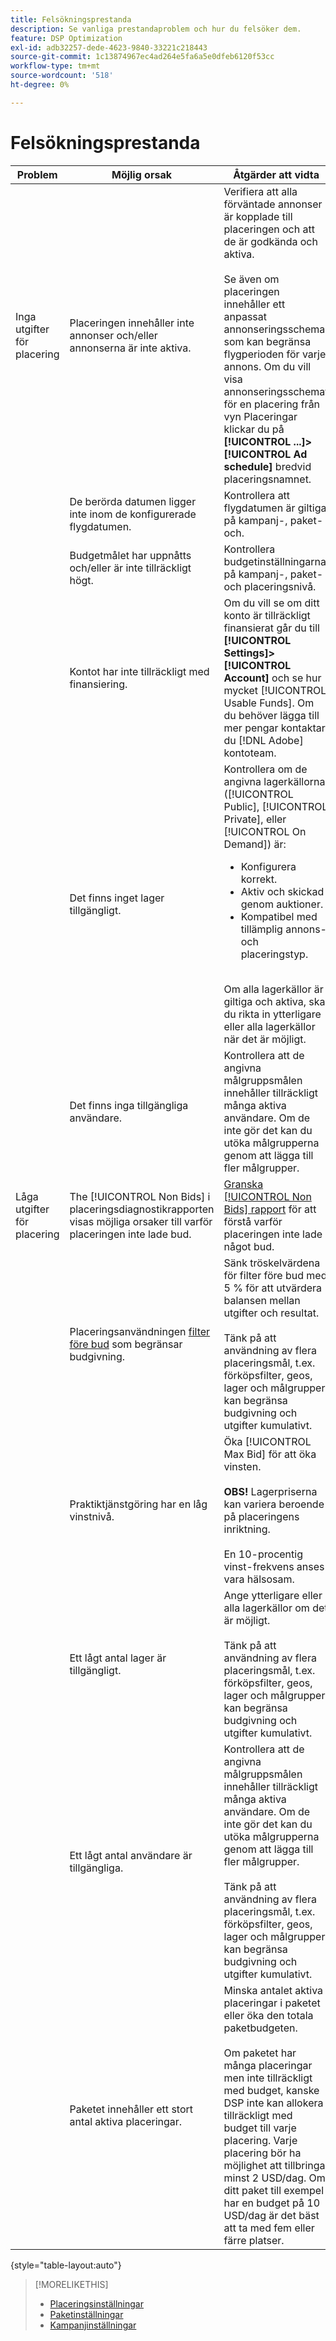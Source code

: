 ```yaml
---
title: Felsökningsprestanda
description: Se vanliga prestandaproblem och hur du felsöker dem.
feature: DSP Optimization
exl-id: adb32257-dede-4623-9840-33221c218443
source-git-commit: 1c13874967ec4ad264e5fa6a5e0dfeb6120f53cc
workflow-type: tm+mt
source-wordcount: '518'
ht-degree: 0%

---
```


# Felsökningsprestanda

| Problem | Möjlig orsak | Åtgärder att vidta |
| --- | --- | --- |
| Inga utgifter för placering | Placeringen innehåller inte annonser och/eller annonserna är inte aktiva. | Verifiera att alla förväntade annonser är kopplade till placeringen och att de är godkända och aktiva.<br><br>Se även om placeringen innehåller ett anpassat annonseringsschema som kan begränsa flygperioden för varje annons. Om du vill visa annonseringsschemat för en placering från vyn Placeringar klickar du på  **[!UICONTROL ...]>[!UICONTROL Ad schedule]** bredvid placeringsnamnet. |
|  | De berörda datumen ligger inte inom de konfigurerade flygdatumen. | Kontrollera att flygdatumen är giltiga på kampanj-, paket- och &#x200B;. |
|  | Budgetmålet har uppnåtts och/eller är inte tillräckligt högt. | Kontrollera budgetinställningarna på kampanj-, paket- och placeringsnivå. |
|  | Kontot har inte tillräckligt med finansiering. | Om du vill se om ditt konto är tillräckligt finansierat går du till **[!UICONTROL Settings]>[!UICONTROL Account]** och se hur mycket [!UICONTROL Usable Funds]. Om du behöver lägga till mer pengar kontaktar du [!DNL Adobe] kontoteam. |
|  | Det finns inget lager tillgängligt. | Kontrollera om de angivna lagerkällorna ([!UICONTROL Public], [!UICONTROL Private], eller [!UICONTROL On Demand]) är:<ul><li>Konfigurera korrekt.</li><li>Aktiv och skickad genom auktioner.</li><li>Kompatibel med tillämplig annons- och placeringstyp.</li></ul><br>Om alla lagerkällor är giltiga och aktiva, ska du rikta in ytterligare eller alla lagerkällor när det är möjligt. |
|  | Det finns inga tillgängliga användare. | Kontrollera att de angivna målgruppsmålen innehåller tillräckligt många aktiva användare. Om de inte gör det kan du utöka målgrupperna genom att lägga till fler målgrupper. |
| Låga utgifter för placering | The [!UICONTROL Non Bids] i placeringsdiagnostikrapporten visas möjliga orsaker till varför placeringen inte lade bud. | [Granska [!UICONTROL Non Bids] rapport](/help/dsp/campaign-management/reports/placement-diagnostics.md) för att förstå varför placeringen inte lade något bud.  <!-- add link/edit text when file available: See the [in-depth guide to possible Non-Bid Reasons (NBR)](link) for more information. --> |
|  | Placeringsanvändningen [filter före bud](/help/dsp/campaign-management/placements/placement-settings.md) som begränsar budgivning. | Sänk tröskelvärdena för filter före bud med 5 % för att utvärdera balansen mellan utgifter och resultat. <!-- wording? and are users just supposed to manually monitor whether it makes a difference? --><br><br>Tänk på att användning av flera placeringsmål, t.ex. förköpsfilter, geos, lager och målgrupper, kan begränsa budgivning och utgifter kumulativt. |
|  | Praktiktjänstgöring har en låg vinstnivå. | Öka [!UICONTROL Max Bid] för att öka vinsten.<br><br><b>OBS!</b> Lagerpriserna kan variera beroende på placeringens inriktning.<br><br>En 10-procentig vinst-frekvens anses vara hälsosam. |
|  | Ett lågt antal lager är tillgängligt. | Ange ytterligare eller alla lagerkällor om det är möjligt.<br><br>Tänk på att användning av flera placeringsmål, t.ex. förköpsfilter, geos, lager och målgrupper, kan begränsa budgivning och utgifter kumulativt. |
|  | Ett lågt antal användare är tillgängliga. | Kontrollera att de angivna målgruppsmålen innehåller tillräckligt många aktiva användare. Om de inte gör det kan du utöka målgrupperna genom att lägga till fler målgrupper.<br><br>Tänk på att användning av flera placeringsmål, t.ex. förköpsfilter, geos, lager och målgrupper, kan begränsa budgivning och utgifter kumulativt. |
|  | Paketet innehåller ett stort antal aktiva placeringar. | Minska antalet aktiva placeringar i paketet eller öka den totala paketbudgeten.<br><br>Om paketet har många placeringar men inte tillräckligt med budget, kanske DSP inte kan allokera tillräckligt med budget till varje placering. Varje placering bör ha möjlighet att tillbringa minst 2 USD/dag. Om ditt paket till exempel har en budget på 10 USD/dag är det bäst att ta med fem eller färre platser. &#x200B; |

{style=&quot;table-layout:auto&quot;}

>[!MORELIKETHIS]
>
>* [Placeringsinställningar](/help/dsp/campaign-management/placements/placement-settings.md)
>* [Paketinställningar](/help/dsp/campaign-management/packages/package-settings.md)
>* [Kampanjinställningar](/help/dsp/campaign-management/campaigns/campaign-settings.md)

